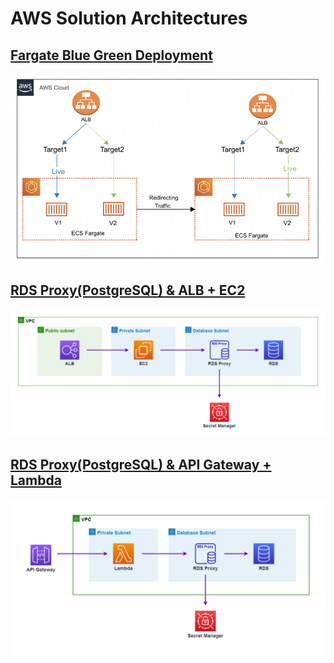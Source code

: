 # AWS Solution Architectures

## [Fargate Blue Green Deployment](./fargate-blue-green-deployment/README.md)

![img](./fargate-blue-green-deployment/docs/methodology.png)

## [RDS Proxy(PostgreSQL) & ALB + EC2](./rds-proxy-alb-ec2/README.md)

![image](./rds-proxy-alb-ec2/docs/ec2%2Bproxy.png)

## [RDS Proxy(PostgreSQL) & API Gateway + Lambda](./rds-proxy-apigw-lambda/README.md)

![image](./rds-proxy-apigw-lambda/docs/apigw%2Bproxy.png)
